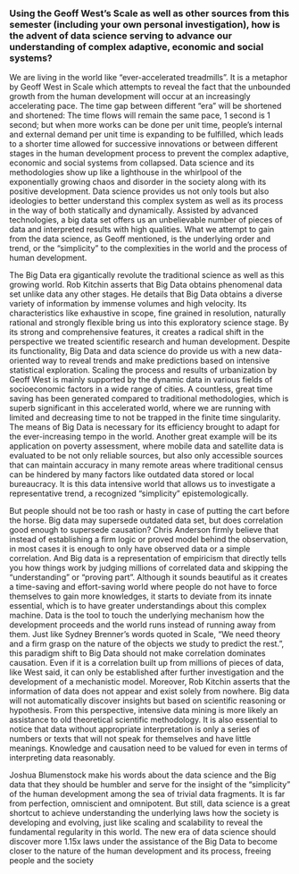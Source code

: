 ### Using the Geoff West’s Scale as well as other sources from this semester (including your own personal investigation), how is the advent of data science serving to advance our understanding of complex adaptive, economic and social systems?

We are living in the world like “ever-accelerated treadmills”. It is a metaphor by Geoff West in Scale which attempts to reveal the fact that the unbounded growth from the human development will occur at an increasingly accelerating pace. The time gap between different “era” will be shortened and shortened: The time flows will remain the same pace, 1 second is 1 second; but when more works can be done per unit time, people’s internal and external demand per unit time is expanding to be fulfilled, which leads to a shorter time allowed for successive innovations or between different stages in the human development process to prevent the complex adaptive, economic and social systems from collapsed. Data science and its methodologies show up like a lighthouse in the whirlpool of the exponentially growing chaos and disorder in the society along with its positive development. Data science provides us not only tools but also ideologies to better understand this complex system as well as its process in the way of both statically and dynamically. Assisted by advanced technologies, a big data set offers us an unbelievable number of pieces of data and interpreted results with high qualities. What we attempt to gain from the data science, as Geoff mentioned, is the underlying order and trend, or the “simplicity” to the complexities in the world and the process of human development.

The Big Data era gigantically revolute the traditional science as well as this growing world. Rob Kitchin asserts that Big Data obtains phenomenal data set unlike data any other stages. He details that Big Data obtains a diverse variety of information by immense volumes and high velocity. Its characteristics like exhaustive in scope, fine grained in resolution, naturally rational and strongly flexible bring us into this exploratory science stage. By its strong and comprehensive features, it creates a radical shift in the perspective we treated scientific research and human development. Despite its functionality, Big Data and data science do provide us with a new data-oriented way to reveal trends and make predictions based on intensive statistical exploration. Scaling the process and results of urbanization by Geoff West is mainly supported by the dynamic data in various fields of socioeconomic factors in a wide range of cities. A countless, great time saving has been generated compared to traditional methodologies, which is superb significant in this accelerated world, where we are running with limited and decreasing time to not be trapped in the finite time singularity. The means of Big Data is necessary for its efficiency brought to adapt for the ever-increasing tempo in the world. Another great example will be its application on poverty assessment, where mobile data and satellite data is evaluated to be not only reliable sources, but also only accessible sources that can maintain accuracy in many remote areas where traditional census can be hindered by many factors like outdated data stored or local bureaucracy. It is this data intensive world that allows us to investigate a representative trend, a recognized “simplicity” epistemologically. 

But people should not be too rash or hasty in case of putting the cart before the horse. Big data may supersede outdated data set, but does correlation good enough to supersede causation? Chris Anderson firmly believe that instead of establishing a firm logic or proved model behind the observation, in most cases it is enough to only have observed data or a simple correlation. And Big data is a representation of empiricism that directly tells you how things work by judging millions of correlated data and skipping the “understanding” or “proving part”. Although it sounds beautiful as it creates a time-saving and effort-saving world where people do not have to force themselves to gain more knowledges, it starts to deviate from its innate essential, which is to have greater understandings about this complex machine. Data is the tool to touch the underlying mechanism how the development proceeds and the world runs instead of running away from them. Just like Sydney Brenner’s words quoted in Scale, “We need theory and a firm grasp on the nature of the objects we study to predict the rest.”, this paradigm shift to Big Data should not make correlation dominates causation. Even if it is a correlation built up from millions of pieces of data, like West said, it can only be established after further investigation and the development of a mechanistic model. Moreover, Rob Kitchin asserts that the information of data does not appear and exist solely from nowhere. Big data will not automatically discover insights but based on scientific reasoning or hypothesis. From this perspective, intensive data mining is more likely an assistance to old theoretical scientific methodology. It is also essential to notice that data without appropriate interpretation is only a series of numbers or texts that will not speak for themselves and have little meanings. Knowledge and causation need to be valued for even in terms of interpreting data reasonably.

Joshua Blumenstock make his words about the data science and the Big data that they should be humbler and serve for the insight of the “simplicity” of the human development among the sea of trivial data fragments. It is far from perfection, omniscient and omnipotent. But still, data science is a great shortcut to achieve understanding the underlying laws how the society is developing and evolving, just like scaling and scalability to reveal the fundamental regularity in this world. The new era of data science should discover more 1.15x laws under the assistance of the Big Data to become closer to the nature of the human development and its process, freeing people and the society
